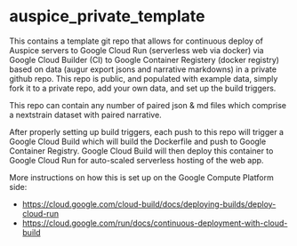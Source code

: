 # auspice_private_template
This contains a template git repo that allows for continuous deploy of
Auspice servers to Google Cloud Run (serverless web via docker)
via Google Cloud Builder (CI) to Google Container Registery (docker registry)
based on data (augur export jsons and narrative markdowns) in a private
github repo. This repo is public, and populated with example data,
simply fork it to a private repo, add your own data, and set up the
build triggers.

This repo can contain any number of paired json & md files which comprise a 
nextstrain dataset with paired narrative.

After properly setting up build triggers, each push to this repo will 
trigger a Google Cloud Build which will build the Dockerfile and push to 
Google Container Registry. Google Cloud Build will then deploy this 
container to Google Cloud Run for auto-scaled serverless hosting of the 
web app.

More instructions on how this is set up on the Google Compute Platform side:

 - https://cloud.google.com/cloud-build/docs/deploying-builds/deploy-cloud-run
 - https://cloud.google.com/run/docs/continuous-deployment-with-cloud-build
